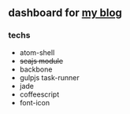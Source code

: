## dashboard for [my blog](http://blog.chenllos.com)

### techs
* atom-shell
* ~~seajs module~~
* backbone
* gulpjs task-runner
* jade
* coffeescript
* font-icon